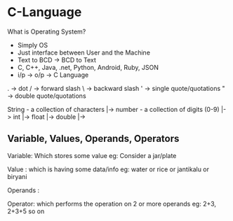 # C-Language

What is Operating System?
- Simply OS
- Just interface between User and the Machine
- Text to BCD -> BCD to Text
- C, C++, Java, .net, Python, Android, Ruby, JSON
- i/p -> o/p
-> C Language


. -> dot
/ -> forward slash
\ -> backward slash
' -> single quote/quotations
" -> double quote/quotations

String - a collection of characters
	|-> 
number - a collection of digits (0-9)
	|-> int
	|-> float
	|-> double
	|-> 
	
Variable, Values, Operands, Operators
-------------------------------------

Variable: Which stores some value
eg: Consider a jar/plate

Value	: which is having some data/info
eg: water or rice or jantikalu or biryani

Operands : 

Operator: which performs the operation on 2 or more operands
eg: 2+3, 2+3+5 so on
